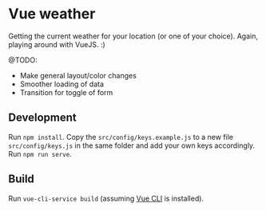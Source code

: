# Vue weather
Getting the current weather for your location (or one of your choice).
Again, playing around with VueJS. :)

@TODO:
* Make general layout/color changes
* Smoother loading of data
* Transition for toggle of form

## Development

Run `npm install`.
Copy the `src/config/keys.example.js` to a new file `src/config/keys.js` in the same folder and add your own keys accordingly.
Run `npm run serve`.

## Build

Run `vue-cli-service build` (assuming [Vue CLI](https://cli.vuejs.org/) is installed).